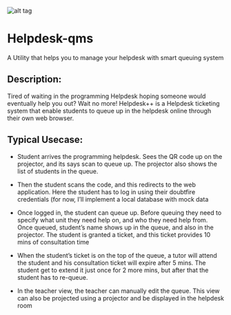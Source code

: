 ![alt tag](https://github.com/xxfast/Helpdesk-qms/blob/master/img/logo.svg)

# Helpdesk-qms

A Utility that helps you to manage your helpdesk with smart queuing system

## Description:

Tired of waiting in the programming Helpdesk hoping someone would eventually help you out? Wait no more! Helpdesk++ is a Helpdesk ticketing system that enable students to queue up in the helpdesk online through their own web browser.

## Typical Usecase:

- Student arrives the programming helpdesk. Sees the QR code up on the projector, and its says scan to queue up. The projector also shows the list of students in the queue.

- Then the student scans the code, and this redirects to the web application. Here the student has to log in using their doubtfire credentials (for now, I’ll implement a local database with mock data

- Once logged in, the student can queue up. Before queuing they need to specify what unit they need help on, and who they need help from. Once queued, student’s name shows up in the queue, and also in the projector. The student is granted a ticket, and this ticket provides 10 mins of consultation time

- When the student’s ticket is on the top of the queue, a tutor will attend the student and his consultation ticket will expire after 5 mins. The student get to extend it just once for 2 more mins, but after that the student has to re-queue.

- In the teacher view, the teacher can manually edit the queue. This view can also be projected using a projector and be displayed in the helpdesk room
